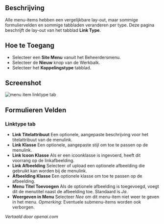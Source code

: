 <!-- Filename: Help6.x:Menu_Item_Link_Type  / Display title: Menu Item Link Type -->


## Beschrijving

Alle menu-items hebben een vergelijkbare lay-out, maar sommige formuliervelden en sommige tabbladen veranderen per type. Deze pagina beschrijft de lay-out van het tabblad **Link Type**.

## Hoe te Toegang

* Selecteer een **Site Menu** vanuit het Beheerdersmenu.
* Selecteer de **Nieuw** knop van de Werkbalk.
* Selecteer het **Koppelingstype** tabblad.

## Screenshot

![menu item linktype tab](../../../nl/images/menu-items-common/menu-item-link-type.png)

## Formulieren Velden

### Linktype tab

- **Link Titelattribuut** Een optionele, aangepaste beschrijving voor het
  titelattribuut van de menulink.
- **Link Klasse** Een optionele, aangepaste stijl om toe te passen op de menulink.
- **Link Icoon Klasse** Als er een icoonklasse is ingevoerd, heeft dit voorrang
  op de linkafbeelding.
- **Link Afbeelding** Selecteer of upload een optionele afbeelding die
  gebruikt kan worden bij de menulink.
- **Afbeelding Klasse** Een optionele klasse om toe te passen op de afbeelding.
- **Menu Titel Toevoegen** Als de optionele afbeelding is toegevoegd, voegt dit de menutitel
  naast de afbeelding toe. Standaard is *Ja*.
- **Weergeven in Menu** Selecteer *Nee* om dit menu-item niet weer te geven 
  in het menu. *Opmerking:* Eventuele submenu-items worden ook verborgen.

*Vertaald door openai.com*

